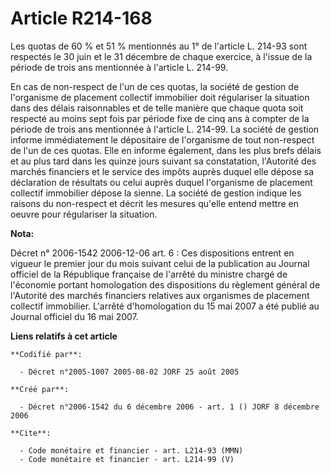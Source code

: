 # Article R214-168

Les quotas de 60 % et 51 % mentionnés au 1° de l'article L. 214-93 sont respectés le 30 juin et le 31 décembre de chaque
exercice, à l'issue de la période de trois ans mentionnée à l'article L. 214-99.

En cas de non-respect de l'un de ces quotas, la société de gestion de l'organisme de placement collectif immobilier doit
régulariser la situation dans des délais raisonnables et de telle manière que chaque quota soit respecté au moins sept fois
par période fixe de cinq ans à compter de la période de trois ans mentionnée à l'article L. 214-99. La société de gestion
informe immédiatement le dépositaire de l'organisme de tout non-respect de l'un de ces quotas. Elle en informe également,
dans les plus brefs délais et au plus tard dans les quinze jours suivant sa constatation, l'Autorité des marchés financiers
et le service des impôts auprès duquel elle dépose sa déclaration de résultats ou celui auprès duquel l'organisme de
placement collectif immobilier dépose la sienne. La société de gestion indique les raisons du non-respect et décrit les
mesures qu'elle entend mettre en oeuvre pour régulariser la situation.

**Nota:**

Décret n° 2006-1542 2006-12-06 art. 6 : Ces dispositions entrent en vigueur le premier jour du mois suivant celui de la
publication au Journal officiel de la République française de l'arrêté du ministre chargé de l'économie portant homologation
des dispositions du règlement général de l'Autorité des marchés financiers relatives aux organismes de placement collectif
immobilier. L'arrêté d'homologation du 15 mai 2007 a été publié au Journal officiel du 16 mai 2007.

**Liens relatifs à cet article**

	**Codifié par**:

	  - Décret n°2005-1007 2005-08-02 JORF 25 août 2005

	**Créé par**:

	  - Décret n°2006-1542 du 6 décembre 2006 - art. 1 () JORF 8 décembre 2006

	**Cite**:

	  - Code monétaire et financier - art. L214-93 (MMN)
	  - Code monétaire et financier - art. L214-99 (V)

